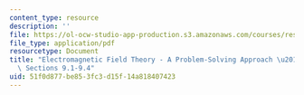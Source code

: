 ```yaml
---
content_type: resource
description: ''
file: https://ol-ocw-studio-app-production.s3.amazonaws.com/courses/res-6-002-electromagnetic-field-theory-a-problem-solving-approach-spring-2008/51f0d877be853fc3d15f14a818407423_MITRES_6_002S08_chp09_text.pdf
file_type: application/pdf
resourcetype: Document
title: "Electromagnetic Field Theory - A Problem-Solving Approach \u2013 Chapter 9:\
  \ Sections 9.1-9.4"
uid: 51f0d877-be85-3fc3-d15f-14a818407423
---
```

